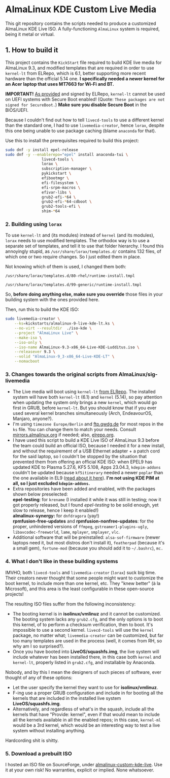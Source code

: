 # AlmaLinux KDE Custom Live Media

This git repository contains the scripts needed to produce a customized AlmaLinux KDE Live ISO. A fully-functioning `AlmaLinux` system is required, being it metal or virtual.

## 1. How to build it

This project contains the `KickStart` file required to build KDE live media for AlmaLinux 9.3, and modified templates that are required in order to use `kernel-lt` from ELRepo, which is 6.1, better supporting more recent hardware than the official 5.14 one. **I specifically needed a newer kernel for an Acer laptop that uses MT7663 for Wi-Fi and BT.**

**IMPORTANT!** [As provided](http://elrepo.org/tiki/kernel-lt) and signed by ELRepo, `kernel-lt` cannot be used on UEFI systems with Secure Boot enabled! (Quote: `These packages are not signed for SecureBoot.`) **Make sure you disable Secure Boot** in the BIOS/UEFI.

Because I couldn't find out how to tell `livecd-tools` to use a different kernel than the standard one, I had to use `livemedia-creator`, hence `lorax`, despite this one being unable to use package caching (blame `anaconda` for that).&#x20;

Use this to install the prerequisites required to build this project:

```sh
sudo dnf -y install epel-release
sudo dnf -y --enablerepo="epel" install anaconda-tui \
                livecd-tools \
                lorax \
                subscription-manager \
                pykickstart \
                efibootmgr \
                efi-filesystem \
                efi-srpm-macros \
                efivar-libs \
                grub2-efi-*64 \
                grub2-efi-*64-cdboot \
                grub2-tools-efi \
                shim-*64
```

### 2. Building using `lorax`

To use `kernel-lt` and (its modules) instead of `kernel` (and its modules), `lorax` needs to use modified templates. The orthodox way is to use a separate set of templates, and tell it to use that folder hierarchy. I found this annoyingly stupid, as `/usr/share/lorax/templates.d/` contains 132 files, of which one or two require changes. So I just edited them in place.

Not knowing which of them is used, I changed them both:

`/usr/share/lorax/templates.d/80-rhel/runtime-install.tmpl`

`/usr/share/lorax/templates.d/99-generic/runtime-install.tmpl`

So, **before doing anything else, make sure you override** those files in your building system with the ones provided here.

Then, run this to build the KDE ISO:

```sh
sudo livemedia-creator \
    --ks=kickstarts/almalinux-9-live-kde-lt.ks \
    --no-virt --resultdir  ./iso-kde \
    --project "AlmaLinux Live" \
    --make-iso \
    --iso-only \
    --iso-name AlmaLinux-9.3-x86_64-Live-KDE-Ludditus.iso \
    --releasever 9.3 \
    --volid "AlmaLinux-9_3-x86_64-Live-KDE-LT" \
    --nomacboot 
```

### 3. Changes towards the original scripts from AlmaLinux/sig-livemedia

* The Live media will boot using `kernel-lt` [from ELRepo](http://elrepo.org/tiki/kernel-lt). The installed system will have both `kernel-lt` (6.1) and `kernel` (5.14), so pay attention when updating the system only brings a new `kernel`, which would go first in GRUB, before `kernel-lt`. But you should know that if you ever used several kernel branches simultaneously (Arch, EndeavourOS, Manjaro, anyone?).
* I'm using `timezone Europe/Berlin` and [ftp.gwdg.de](https://ftp.gwdg.de) for most repos in the `ks` file. You can change them to match your needs. Consult [mirrors.almalinux.org](https://mirrors.almalinux.org) if needed; also, [elrepo.org](http://elrepo.org/tiki/Download).
* I have used this script to build a KDE Live ISO of AlmaLinux 9.3 before the team could build an official ISO, because I needed it for a new install, and without the requirement of a USB Ethernet adapter + a patch cord for the said laptop, so I couldn't be stopped by the situation that prevented them from offering an official KDE ISO: when EPEL9 has updated KDE to Plasma 5.27.6, KF5 5.108, Apps 23.04.3, `kdepim-addons` couldn't be updated because `kf5itinerary` needed a newer `poplar` than the one available in EL9 ([read about it here](https://lists.fedoraproject.org/archives/list/epel-devel@lists.fedoraproject.org/thread/VAAKEKAEKGSBBPXO4HJK3J7EDVPUUKJM/)). **I'm not using KDE PIM at all, so I just excluded `kdepim-addons`.**
* Extra repositories have been added and enabled, with the packages shown below preselected:\
  **epel-testing**: for `krename` (I installed it while it was still in testing; now it got properly released, but I found _epel-testing_ to be solid enough, yet slow to release, hence I keep it enabled!)\
  **almalinux-synergy:** for `dnfdragora` (yay!)\
  **rpmfusion-free-updates** and **rpmfusion-nonfree-updates**: for the proper, unhindered versions of `ffmpeg`, `gstreamer1-plugins-ugly`, `libavcodec-freeworld`, `lame`, `mplayer`, `smplayer`, `vlc`.
* Additional software that will be preinstalled: `alsa-sof-firmware` (newer laptops need it, but most distros don't install it), `featherpad` (because it's a small gem), `fortune-mod` (because you should add it to `~/.bashrc`), `mc.`

### 4. What I don't like in these building systems  

IMVHO, both `livecd-tools` and `livemedia-creator` (`lorax`) suck big time. Their creators never thought that some people might want to customize the boot kernel, to include more than one kernel, etc. They "knew better" (à la Microsoft), and this area is the least configurable in these open-source projects!

The resulting ISO files suffer from the following inconsistency:

* The booting kernel is in **isolinux/vmlinuz** and it cannot be customized. The booting system lacks any `grub2.cfg`, and the only options is to boot this kernel, of to perform a checksum verification, then to boot. It's impossible to use a second kernel. `livecd-tools` will use the `kernel` package, no matter what; `livemedia-creator` can be customized, but far too many templates are used in the process (well, it comes from RH, so why am I so surprised?).
* Once you have booted into **LiveOS/squashfs.img**, the live system will include whatever has been installed there, in this case both `kernel` and `kernel-lt`, properly listed in `grub2.cfg`, and installable by Anaconda.

Nobody, and by this I mean the designers of such pieces of software, ever thought of any of these options:

* Let the user specify the kernel they want to use for **isolinux/vmlinuz**.
* F-ing use a proper GRUB configuration and include in for booting all the kernels that are included in the installed live system **LiveOS/squashfs.img**.
* Alternatively, and regardless of what's in the squash, include all the kernels that have "Provide: kernel", even if that would mean to include all the kernels available in all the enabled repos; in this case, `kernel-ml` would be a 3rd kernel, which would be an interesting way to test a live system without installing anything.

Hardcording shit is shitty.

### 5. Download a prebuilt ISO

I hosted an ISO file on SourceForge, under [almalinux-custom-kde-live](https://sourceforge.net/projects/almalinux-custom-kde-live/). Use it at your own risk! No warranties, explicit or implied. None whatsoever.
